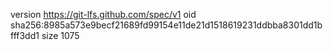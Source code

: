 version https://git-lfs.github.com/spec/v1
oid sha256:8985a573e9becf21689fd99154e11de21d1518619231ddbba8301dd1bfff3dd1
size 1075
